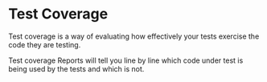 # Test Coverage

Test coverage is a way of evaluating how effectively your tests exercise the code they are testing.

Test coverage Reports will tell you line by line which code under test is being used by the tests and which is not.

